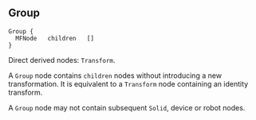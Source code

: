 ## Group


```
Group {
  MFNode   children   []
}
```

Direct derived nodes: `Transform`.

A `Group` node contains `children` nodes without introducing a new
transformation. It is equivalent to a `Transform` node containing an identity
transform.

A `Group` node may not contain subsequent `Solid`, device or robot nodes.

